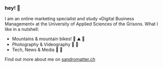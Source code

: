 ### hey! 👋

I am an online marketing specialist and study «Digital Business Management» at the University of Applied Sciences of the Grisons. What I like in a nutshell:

 - Mountains & mountain bikes! 🌲 ⛰️ 🚴
 - Photography & Videography 📸 🎥 
 - Tech, News & Media 💾 📰

Find out more about me on [sandromatter.ch](https://www.sandromatter.ch/?utm_source=github&utm_medium=readme&utm_campaign=aboutme)
